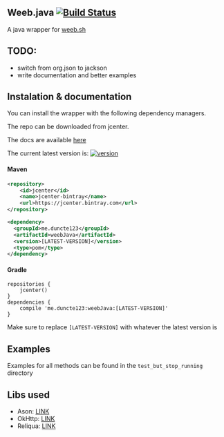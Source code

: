[version]: https://api.bintray.com/packages/duncte123/weeb.java/weeb.java/images/download.svg
[download]: https://bintray.com/duncte123/weeb.java/weeb.java/_latestVersion
[ciBadge]: https://travis-ci.org/duncte123/weeb.java.svg?branch=master
[ciUrl]: https://travis-ci.org/duncte123/weeb.java

## Weeb.java [![Build Status][ciBadge]][ciUrl]
A java wrapper for [weeb.sh](https://weeb.sh/)

## TODO:
- switch from org.json to jackson
- write documentation and better examples

## Instalation & documentation
You can install the wrapper with the following dependency managers.

The repo can be downloaded from jcenter.

The docs are available <a href="https://jitpack.io/com/github/duncte123/weeb.java/master-SNAPSHOT/javadoc/" target="_blank">here</a>

The current latest version is: [ ![version][] ][download]

#### Maven
```XML
<repository>
    <id>jcenter</id>
    <name>jcenter-bintray</name>
    <url>https://jcenter.bintray.com</url>
</repository>

<dependency>
  <groupId>me.duncte123</groupId>
  <artifactId>weebJava</artifactId>
  <version>[LATEST-VERSION]</version>
  <type>pom</type>
</dependency>
```

#### Gradle
```GRADLE
repositories {
    jcenter()
}
dependencies {
    compile 'me.duncte123:weebJava:[LATEST-VERSION]'
}
```
Make sure to replace `[LATEST-VERSION]` with whatever the latest version is


## Examples
Examples for all methods can be found in the `test_but_stop_running` directory

## Libs used
- Ason: [LINK](https://github.com/afollestad/ason)
- OkHttp: [LINK](https://github.com/square/okhttp)
- Reliqua: [LINK](https://github.com/natanbc/reliqua)
